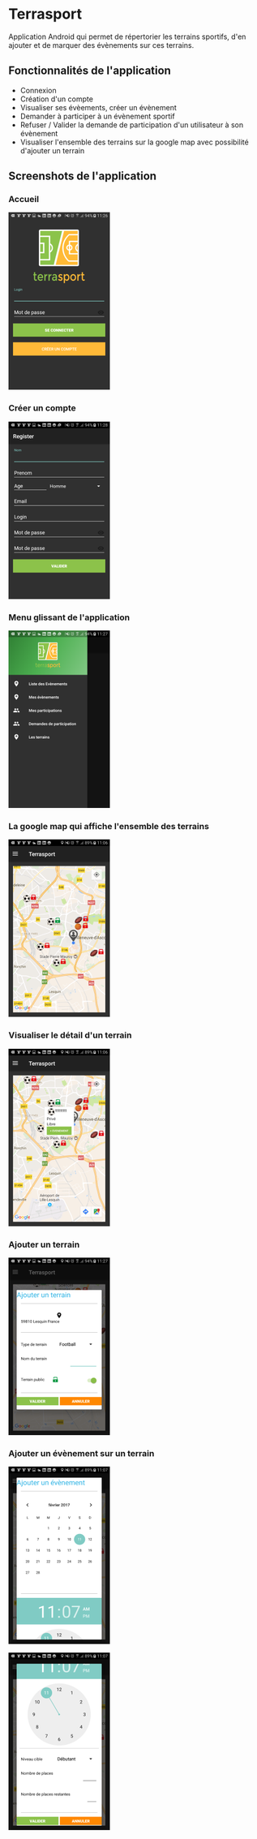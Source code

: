 # Terrasport

Application Android qui permet de répertorier les terrains sportifs, d'en ajouter et de marquer des évènements sur ces terrains.

## Fonctionnalités de l'application

- Connexion
- Création d'un compte
- Visualiser ses évèements, créer un évènement
- Demander à participer à un évènement sportif
- Refuser / Valider la demande de participation d'un utilisateur à son évènement
- Visualiser l'ensemble des terrains sur la google map avec possibilité d'ajouter un terrain


## Screenshots de l'application

### Accueil

![Screenshot](./screens/accueil.png)

### Créer un compte

![Screenshot](./screens/formulaire_register.png)

### Menu glissant de l'application

![Screenshot](./screens/menu.png)

### La google map qui affiche l'ensemble des terrains

![Screenshot](./screens/map.png)

### Visualiser le détail d'un terrain

![Screenshot](./screens/map_click_marker.png)

### Ajouter un terrain

![Screenshot](./screens/formulaire_ajout_terrain.png)

### Ajouter un évènement sur un terrain

![Screenshot](./screens/formulaire_ajout_evenement_1.png)

![Screenshot](./screens/formulaire_ajout_evenement_2.png)